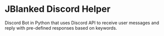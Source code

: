 # JBlanked Discord Helper
 Discord Bot in Python that uses Discord API to receive user messages and reply with pre-defined responses based on keywords.
